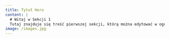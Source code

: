 ```yaml
---
title: Tytuł Hero
content: |
  # Witaj w Sekcji 1
  Tutaj znajduje się treść pierwszej sekcji, którą można edytować w ograniczony sposób.
image: /images.jpg
---
```

